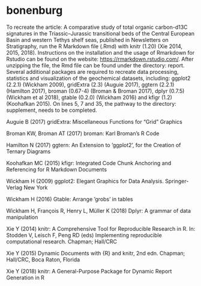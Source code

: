 # bonenburg
To recreate the article: A comparative study of total organic carbon-d13C signatures in the Triassic–Jurassic transitional beds of the Central European Basin and western Tethys shelf seas, published in Newsletters on Stratigraphy, run the R Markdown file (.Rmd) with knitr (1.20) (Xie 2014, 2015, 2018). Instructions on the installation and the usage of Rmarkdown for Rstudio can be found on the website: https://rmarkdown.rstudio.com/. After unzipping the file, the Rmd file can be found under the directory: report. Several additional packages are required to recreate data processing, statistics and visualization of the geochemical datasets, including: ggplot2 (2.2.1) (Wickham 2009), gridExtra (2.3) (Auguie 2017), ggtern (2.2.1) (Hamilton 2017), broman (0.67-4) (Broman & Broman 2017), dplyr (0.7.5) (Wickham et al 2018), gtable (0.2.0) (Wickham 2016) and kfigr (1.2) (Koohafkan 2015). On lines 5, 7 and 35, the pathway to the directory: supplement, needs to be completed.

Auguie B (2017) gridExtra: Miscellaneous Functions for “Grid” Graphics

Broman KW, Broman AT (2017) broman: Karl Broman’s R Code

Hamilton N (2017) ggtern: An Extension to ’ggplot2’, for the Creation of Ternary Diagrams

Koohafkan MC (2015) kfigr: Integrated Code Chunk Anchoring and Referencing for R Markdown Documents

Wickham H (2009) ggplot2: Elegant Graphics for Data Analysis. Springer-Verlag New York

Wickham H (2016) Gtable: Arrange ’grobs’ in tables

Wickham H, François R, Henry L, Müller K (2018) Dplyr: A grammar of data manipulation

Xie Y (2014) knitr: A Comprehensive Tool for Reproducible Research in R. In: Stodden V, Leisch F, Peng RD (eds) Implementing reproducible computational research. Chapman; Hall/CRC

Xie Y (2015) Dynamic Documents with {R} and knitr, 2nd edn. Chapman; Hall/CRC, Boca Raton, Florida

Xie Y (2018) knitr: A General-Purpose Package for Dynamic Report Generation in R

